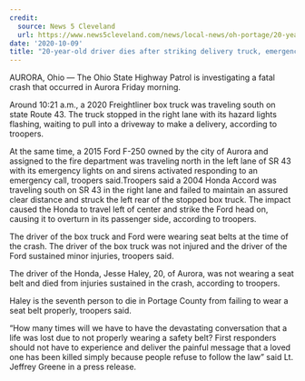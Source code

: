```yaml
---
credit:
  source: News 5 Cleveland
  url: https://www.news5cleveland.com/news/local-news/oh-portage/20-year-old-driver-dies-after-striking-delivery-truck-emergency-vehicle-in-aurora
date: '2020-10-09'
title: "20-year-old driver dies after striking delivery truck, emergency vehicle in Aurora"
---
```

AURORA, Ohio — The Ohio State Highway Patrol is investigating a fatal crash that occurred in Aurora Friday morning.

Around 10:21 a.m., a 2020 Freightliner box truck was traveling south on state Route 43. The truck stopped in the right lane with its hazard lights flashing, waiting to pull into a driveway to make a delivery, according to troopers.

At the same time, a 2015 Ford F-250 owned by the city of Aurora and assigned to the fire department was traveling north in the left lane of SR 43 with its emergency lights on and sirens activated responding to an emergency call, troopers said.Troopers said a 2004 Honda Accord was traveling south on SR 43 in the right lane and failed to maintain an assured clear distance and struck the left rear of the stopped box truck. The impact caused the Honda to travel left of center and strike the Ford head on, causing it to overturn in its passenger side, according to troopers.

The driver of the box truck and Ford were wearing seat belts at the time of the crash. The driver of the box truck was not injured and the driver of the Ford sustained minor injuries, troopers said.

The driver of the Honda, Jesse Haley, 20, of Aurora, was not wearing a seat belt and died from injuries sustained in the crash, according to troopers.

Haley is the seventh person to die in Portage County from failing to wear a seat belt properly, troopers said.

“How many times will we have to have the devastating conversation that a life was lost due to not properly wearing a safety belt? First responders should not have to experience and deliver the painful message that a loved one has been killed simply because people refuse to follow the law” said Lt. Jeffrey Greene in a press release.
